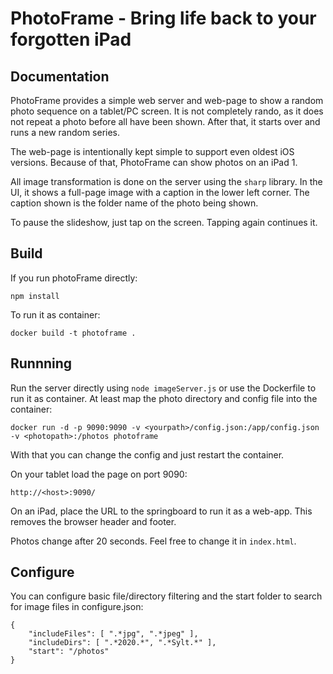 # PhotoFrame - Bring life back to your forgotten iPad

## Documentation

PhotoFrame provides a simple web server and web-page to show a random photo sequence on a tablet/PC screen. It is not completely rando, as it does not repeat a photo before all have been shown. After that, it starts over and runs a new random series.

The web-page is intentionally kept simple to support even oldest iOS versions. Because of that, PhotoFrame can show photos on an iPad 1.

All image transformation is done on the server using the `sharp` library. In the UI, it shows a full-page image with a caption in the lower left corner. The caption shown is the folder name of the photo being shown.

To pause the slideshow, just tap on the screen. Tapping again continues it.

## Build

If you run photoFrame directly:
```
npm install
```

To run it as container:
```
docker build -t photoframe .
```


## Runnning

Run the server directly using `node imageServer.js` or use the Dockerfile to run it as container. At least map the photo directory and config file into the container:
```
docker run -d -p 9090:9090 -v <yourpath>/config.json:/app/config.json -v <photopath>:/photos photoframe
```

With that you can change the config and just restart the container.

On your tablet load the page on port 9090:
```
http://<host>:9090/
```

On an iPad, place the URL to the springboard to run it as a web-app. This removes the browser header and footer.

Photos change after 20 seconds. Feel free to change it in `index.html`.

## Configure

You can configure basic file/directory filtering and the start folder to search for image files in configure.json:
```
{
    "includeFiles": [ ".*jpg", ".*jpeg" ],
    "includeDirs": [ ".*2020.*", ".*Sylt.*" ],
    "start": "/photos"
}
```
